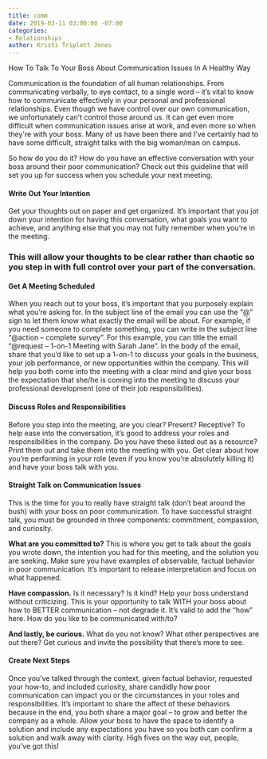 ```yaml
---
title: comm
date: 2019-03-11 03:00:00 -07:00
categories:
- Relationships
author: Kristi Triplett Jones
---
```


How To Talk To Your Boss About Communication Issues In A Healthy Way

Communication is the foundation of all human relationships. From communicating verbally, to eye contact, to a single word – it’s vital to know how to communicate effectively in your personal and professional relationships. Even though we have control over our own communication, we unfortunately can’t control those around us. It can get even more difficult when communication issues arise at work, and even more so when they're with your boss. Many of us have been there and I’ve certainly had to have some difficult, straight talks with the big woman/man on campus.
 
So how do you do it? How do you have an effective conversation with your boss around their poor communication? Check out this guideline that will set you up for success when you schedule your next meeting.
 
#### Write Out Your Intention

Get your thoughts out on paper and get organized. It’s important that you jot down your intention for having this conversation, what goals you want to achieve, and anything else that you may not fully remember when you’re in the meeting. 

### This will allow your thoughts to be clear rather than chaotic so you step in with full control over your part of the conversation.
 
#### Get A Meeting Scheduled

When you reach out to your boss, it’s important that you purposely explain what you’re asking for. In the subject line of the email you can use the “@” sign to let them know what exactly the email will be about. For example, if you need someone to complete something, you can write in the subject line “@action – complete survey”. For this example, you can title the email “@request – 1-on-1 Meeting with Sarah Jane”. In the body of the email, share that you’d like to set up a 1-on-1 to discuss your goals in the business, your job performance, or new opportunities within the company. This will help you both come into the meeting with a clear mind and give your boss the expectation that she/he is coming into the meeting to discuss your professional development (one of their job responsibilities).
 
#### Discuss Roles and Responsibilities

Before you step into the meeting, are you clear? Present? Receptive? To help ease into the conversation, it’s good to address your roles and responsibilities in the company. Do you have these listed out as a resource? Print them out and take them into the meeting with you. Get clear about how you’re performing in your role (even if you know you’re absolutely killing it) and have your boss talk with you.
 
#### Straight Talk on Communication Issues

This is the time for you to really have straight talk (don’t beat around the bush) with your boss on poor communication. To have successful straight talk, you must be grounded in three components: commitment, compassion, and curiosity. 

**What are you committed to?** This is where you get to talk about the goals you wrote down, the intention you had for this meeting, and the solution you are seeking. Make sure you have examples of observable, factual behavior in poor communication. It’s important to release interpretation and focus on what happened. 

**Have compassion.** Is it necessary? Is it kind? Help your boss understand without criticizing. This is your opportunity to talk WITH your boss about how to BETTER communication – not degrade it. It’s valid to add the “how” here. How do you like to be communicated with/to? 

**And lastly, be curious.** What do you not know? What other perspectives are out there? Get curious and invite the possibility that there’s more to see.
 
#### Create Next Steps

Once you’ve talked through the context, given factual behavior, requested your how-to, and included curiosity, share candidly how poor communication can impact you or the circumstances in your roles and responsibilities. It’s important to share the affect of these behaviors because in the end, you both share a major goal – to grow and better the company as a whole. Allow your boss to have the space to identify a solution and include any expectations you have so you both can confirm a solution and walk away with clarity. High fives on the way out, people, you’ve got this!